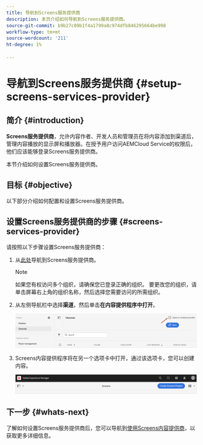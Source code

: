 ```yaml
---
title: 导航到Screens服务提供商
description: 本页介绍如何导航到Screens服务提供商。
source-git-commit: b9b27c09b1f4a1799a8c974dfb846295664be998
workflow-type: tm+mt
source-wordcount: '211'
ht-degree: 1%

---
```



# 导航到Screens服务提供商 {#setup-screens-services-provider}

## 简介 {#introduction}

**Screens服务提供商**，允许内容作者、开发人员和管理员在将内容添加到渠道后，管理内容播放的显示屏和播放器。在授予用户访问AEMCloud Service的权限后，他们应该能够登录Screens服务提供商。

本节介绍如何设置Screens服务提供商。


## 目标 {#objective}

以下部分介绍如何配置和设置Screens服务提供商。

## 设置Screens服务提供商的步骤 {#screens-services-provider}

请按照以下步骤设置Screens服务提供商：

1. 从[此处](https://experience.adobe.com/screens)导航到Screens服务提供商。

   >[!NOTE]
   >如果您有权访问多个组织，请确保您已登录正确的组织。 要更改您的组织，请单击屏幕右上角的组织名称，然后选择您需要访问的所需组织。

1. 从左侧导航栏中选择&#x200B;**渠道**，然后单击&#x200B;**在内容提供程序中打开**。

   ![图像](/help/screens-cloud/assets/configure/configure-screens1.png)

1. Screens内容提供程序将在另一个选项卡中打开，通过该选项卡，您可以创建内容。

   ![图像](/help/screens-cloud/assets/configure/configure-screens2.png)

## 下一步 {#whats-next}

了解如何设置Screens服务提供商后，您可以导航到[使用Screens内容提供商](/help/screens-cloud/configuring/using-screens-content-provider.md)，以获取更多详细信息。

